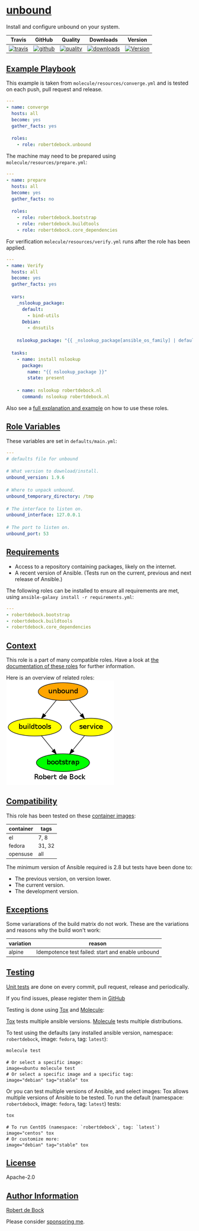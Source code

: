 # [unbound](#unbound)

Install and configure unbound on your system.

|Travis|GitHub|Quality|Downloads|Version|
|------|------|-------|---------|-------|
|[![travis](https://travis-ci.com/robertdebock/ansible-role-unbound.svg?branch=master)](https://travis-ci.com/robertdebock/ansible-role-unbound)|[![github](https://github.com/robertdebock/ansible-role-unbound/workflows/Ansible%20Molecule/badge.svg)](https://github.com/robertdebock/ansible-role-unbound/actions)|[![quality](https://img.shields.io/ansible/quality/45335)](https://galaxy.ansible.com/robertdebock/unbound)|[![downloads](https://img.shields.io/ansible/role/d/45335)](https://galaxy.ansible.com/robertdebock/unbound)|[![Version](https://img.shields.io/github/release/robertdebock/ansible-role-unbound.svg)](https://github.com/robertdebock/ansible-role-unbound/releases/)|

## [Example Playbook](#example-playbook)

This example is taken from `molecule/resources/converge.yml` and is tested on each push, pull request and release.
```yaml
---
- name: converge
  hosts: all
  become: yes
  gather_facts: yes

  roles:
    - role: robertdebock.unbound
```

The machine may need to be prepared using `molecule/resources/prepare.yml`:
```yaml
---
- name: prepare
  hosts: all
  become: yes
  gather_facts: no

  roles:
    - role: robertdebock.bootstrap
    - role: robertdebock.buildtools
    - role: robertdebock.core_dependencies
```

For verification `molecule/resources/verify.yml` runs after the role has been applied.
```yaml
---
- name: Verify
  hosts: all
  become: yes
  gather_facts: yes

  vars:
    _nslookup_package:
      default:
        - bind-utils
      Debian:
        - dnsutils

    nslookup_package: "{{ _nslookup_package[ansible_os_family] | default(_nslookup_package['default']) }}"

  tasks:
    - name: install nslookup
      package:
        name: "{{ nslookup_package }}"
        state: present

    - name: nslookup robertdebock.nl
      command: nslookup robertdebock.nl
```

Also see a [full explanation and example](https://robertdebock.nl/how-to-use-these-roles.html) on how to use these roles.

## [Role Variables](#role-variables)

These variables are set in `defaults/main.yml`:
```yaml
---
# defaults file for unbound

# What version to download/install.
unbound_version: 1.9.6

# Where to unpack unbound.
unbound_temporary_directory: /tmp

# The interface to listen on.
unbound_interface: 127.0.0.1

# The port to listen on.
unbound_port: 53
```

## [Requirements](#requirements)

- Access to a repository containing packages, likely on the internet.
- A recent version of Ansible. (Tests run on the current, previous and next release of Ansible.)

The following roles can be installed to ensure all requirements are met, using `ansible-galaxy install -r requirements.yml`:

```yaml
---
- robertdebock.bootstrap
- robertdebock.buildtools
- robertdebock.core_dependencies

```

## [Context](#context)

This role is a part of many compatible roles. Have a look at [the documentation of these roles](https://robertdebock.nl/) for further information.

Here is an overview of related roles:
![dependencies](https://raw.githubusercontent.com/robertdebock/drawings/artifacts/unbound.png "Dependency")

## [Compatibility](#compatibility)

This role has been tested on these [container images](https://hub.docker.com/u/robertdebock):

|container|tags|
|---------|----|
|el|7, 8|
|fedora|31, 32|
|opensuse|all|

The minimum version of Ansible required is 2.8 but tests have been done to:

- The previous version, on version lower.
- The current version.
- The development version.

## [Exceptions](#exceptions)

Some variarations of the build matrix do not work. These are the variations and reasons why the build won't work:

| variation                 | reason                 |
|---------------------------|------------------------|
| alpine | Idempotence test failed: start and enable unbound |


## [Testing](#testing)

[Unit tests](https://travis-ci.com/robertdebock/ansible-role-unbound) are done on every commit, pull request, release and periodically.

If you find issues, please register them in [GitHub](https://github.com/robertdebock/ansible-role-unbound/issues)

Testing is done using [Tox](https://tox.readthedocs.io/en/latest/) and [Molecule](https://github.com/ansible/molecule):

[Tox](https://tox.readthedocs.io/en/latest/) tests multiple ansible versions.
[Molecule](https://github.com/ansible/molecule) tests multiple distributions.

To test using the defaults (any installed ansible version, namespace: `robertdebock`, image: `fedora`, tag: `latest`):

```
molecule test

# Or select a specific image:
image=ubuntu molecule test
# Or select a specific image and a specific tag:
image="debian" tag="stable" tox
```

Or you can test multiple versions of Ansible, and select images:
Tox allows multiple versions of Ansible to be tested. To run the default (namespace: `robertdebock`, image: `fedora`, tag: `latest`) tests:

```
tox

# To run CentOS (namespace: `robertdebock`, tag: `latest`)
image="centos" tox
# Or customize more:
image="debian" tag="stable" tox
```

## [License](#license)

Apache-2.0


## [Author Information](#author-information)

[Robert de Bock](https://robertdebock.nl/)

Please consider [sponsoring me](https://github.com/sponsors/robertdebock).
